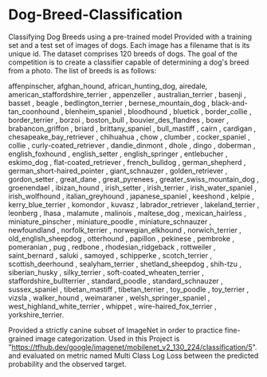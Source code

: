 # Dog-Breed-Classification
Classifying Dog Breeds using a pre-trained model
Provided with a training set and a test set of images of dogs. Each image has a filename that is its unique id. The dataset comprises 120 breeds of dogs. The goal of the competition is to create a classifier capable of determining a dog's breed from a photo. The list of breeds is as follows:

affenpinscher,
afghan_hound,
african_hunting_dog,
airedale,
american_staffordshire_terrier
, appenzeller
, australian_terrier
, basenji
, basset
, beagle
, bedlington_terrier
, bernese_mountain_dog
, black-and-tan_coonhound
, blenheim_spaniel
, bloodhound
, bluetick
, border_collie
, border_terrier
, borzoi
, boston_bull
, bouvier_des_flandres
, boxer
, brabancon_griffon
, briard
, brittany_spaniel
, bull_mastiff
, cairn
, cardigan
, chesapeake_bay_retriever
, chihuahua
, chow
, clumber
, cocker_spaniel
, collie
, curly-coated_retriever
, dandie_dinmont
, dhole
, dingo
, doberman
, english_foxhound
, english_setter
, english_springer
, entlebucher
, eskimo_dog
, flat-coated_retriever
, french_bulldog
, german_shepherd
, german_short-haired_pointer
, giant_schnauzer
, golden_retriever
, gordon_setter
, great_dane
, great_pyrenees
, greater_swiss_mountain_dog
, groenendael
, ibizan_hound
, irish_setter
, irish_terrier
, irish_water_spaniel
, irish_wolfhound
, italian_greyhound
, japanese_spaniel
, keeshond
, kelpie
, kerry_blue_terrier
, komondor
, kuvasz
, labrador_retriever
, lakeland_terrier
, leonberg
, lhasa
, malamute
, malinois
, maltese_dog
, mexican_hairless
, miniature_pinscher
, miniature_poodle
, miniature_schnauzer
, newfoundland
, norfolk_terrier
, norwegian_elkhound
, norwich_terrier
, old_english_sheepdog
, otterhound
, papillon
, pekinese
, pembroke
, pomeranian
, pug
, redbone
, rhodesian_ridgeback
, rottweiler
, saint_bernard
, saluki
, samoyed
, schipperke
, scotch_terrier
, scottish_deerhound
, sealyham_terrier
, shetland_sheepdog
, shih-tzu
, siberian_husky
, silky_terrier
, soft-coated_wheaten_terrier
, staffordshire_bullterrier
, standard_poodle
, standard_schnauzer
, sussex_spaniel
, tibetan_mastiff
, tibetan_terrier
, toy_poodle
, toy_terrier
, vizsla
, walker_hound
, weimaraner
, welsh_springer_spaniel
, west_highland_white_terrier
, whippet
, wire-haired_fox_terrier
, yorkshire_terrier.

Provided a strictly canine subset of ImageNet in order to practice fine-grained image categorization.
Used in this Project is "https://tfhub.dev/google/imagenet/mobilenet_v2_130_224/classification/5".
and evaluated on metric named Multi Class Log Loss between the predicted probability and the observed target.
